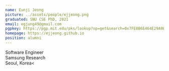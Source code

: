 ```yaml
---
name: Eunji Jeong
picture: ../assets/people/ejjeong.png
graduated: SNU CSE PhD, 2021
email: egjung49@gmail.com
pgpkey: https://pgp.mit.edu/pks/lookup?op=get&search=0x7FE8B6E464E29A9E
homepage: https://ejjeong.github.io
position: alumni
---
```

Software Engineer<br>
Samsung Research<br>
Seoul, Korea<<br>
